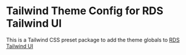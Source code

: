 # Tailwind Theme Config for RDS Tailwind UI

This is a Tailwind CSS preset package to add the theme globals to [RDS Tailwind UI](https://github.com/cuweb/rds-tailwindui)
